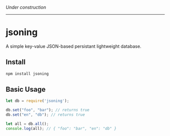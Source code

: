 *Under construction*

---

# jsoning

A simple key-value JSON-based persistant lightweight database.

## Install

```js
npm install jsoning
```

## Basic Usage

```js
let db = require('jsoning');

db.set("foo", "bar"); // returns true
db.set("en", "db"); // returns true

let all = db.all();
console.log(all); // { "foo": "bar", "en": "db" }
```